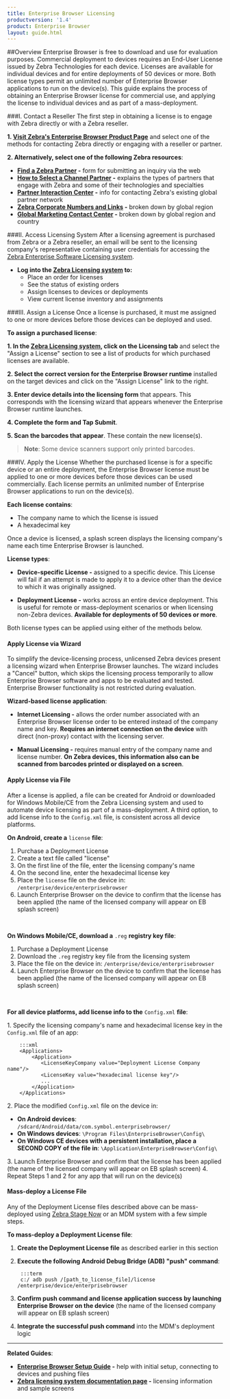 ```yaml
---
title: Enterprise Browser Licensing
productversion: '1.4'
product: Enterprise Browser
layout: guide.html
---
```

##Overview 
Enterprise Browser is free to download and use for evaluation purposes. Commercial deployment to devices requires an End-User License issued by Zebra Technologies for each device. Licenses are available for individual devices and for entire deployments of 50 devices or more. Both license types permit an unlimited number of Enterprise Browser applications to run on the device(s). This guide explains the process of obtaining an Enterprise Browser license for commercial use, and applying the license to individual devices and as part of a mass-deployment.

###I. Contact a Reseller 
The first step in obtaining a license is to engage with Zebra directly or with a Zebra reseller. 

**&#49;. [Visit Zebra's Enterprise Browser Product Page](https://www.zebra.com/us/en/products/software/mobile-computers/mobile-app-utilities/enterprise-browser.html)** and select one of the methods for contacting Zebra directly or engaging with a reseller or partner. 

**&#50;. Alternatively, select one of the following Zebra resources**: 

* **[Find a Zebra Partner](https://www.zebra.com/us/en/partners/find-a-zebra-partner.html) -** form for submitting an inquiry via the web
* **[How to Select a Channel Partner](https://www.zebra.com/us/en/partners/find-a-zebra-partner/selecting-the-right-channel-partner.html) -** explains the types of partners that engage with Zebra and some of their technologies and specialties
* **[Partner Interaction Center](https://www.zebra.com/us/en/partners/partner-interaction-center.html) -** info for contacting Zebra's existing global partner network
* **[Zebra Corporate Numbers and Links](https://www.zebra.com/us/en/about-zebra/contact-zebra.html) -** broken down by global region
* **[Global Marketing Contact Center](https://www.zebra.com/us/en/about-zebra/contact-zebra/marketing-contact-center.html) -** broken down by global region and country

###II. Access Licensing System
After a licensing agreement is purchased from Zebra or a Zebra reseller, an email will be sent to the licensing company's representative containing user credentials for accessing the [Zebra Enterprise Software Licensing system](https://softwarelicensing.motorolasolutions.com/documentation/index.html). 

* **Log into the [Zebra Licensing system](https://softwarelicensing.zebra.com/) to:** 
	* Place an order for licenses
	* See the status of existing orders
	* Assign licenses to devices or deployments
	* View current license inventory and assignments

###III. Assign a License
Once a license is purchased, it must me assigned to one or more devices before those devices can be deployed and used. 

**To assign a purchased license**: 

**&#49;. In the [Zebra Licensing system](https://softwarelicensing.zebra.com/), click on the Licensing tab** and select the "Assign a License" section to see a list of products for which purchased licenses are available.

**&#50;. Select the correct version for the Enterprise Browser runtime** installed on the target devices and click on the "Assign License" link to the right.

**&#51;. Enter device details into the licensing form** that appears. This corresponds with the licensing wizard that appears whenever the Enterprise Browser runtime launches.

**&#52;. Complete the form and Tap Submit**. 

**&#53;. Scan the barcodes that appear**. These contain the new license(s). 

> **Note**: Some device scanners support only printed barcodes. 

###IV. Apply the License
Whether the purchased license is for a specific device or an entire deployment, the Enterprise Browser license must be applied to one or more devices before those devices can be used commercially. Each license permits an unlimited number of Enterprise Browser applications to run on the device(s). 

**Each license contains**:
* The company name to which the license is issued
* A hexadecimal key

Once a device is licensed, a splash screen displays the licensing company's name each time Enterprise Browser is launched. 

**License types**:
* **Device-specific License -** assigned to a specific device. This License will fail if an attempt is made to apply it to a device other than the device to which it was originally assigned.

* **Deployment License -** works across an entire device deployment. This is useful for remote or mass-deployment scenarios or when licensing non-Zebra devices. **Available for deployments of 50 devices or more**.  

Both license types can be applied using either of the methods below.  

#### Apply License via Wizard
To simplify the device-licensing process, unlicensed Zebra devices present a licensing wizard when Enterprise Browser launches. The wizard includes a "Cancel" button, which skips the licensing process temporarily to allow Enterprise Browser software and apps to be evaluated and tested. Enterprise Browser functionality is not restricted during evaluation. 

**Wizard-based license application**: 
* **Internet Licensing -** allows the order number associated with an Enterprise Browser license order to be entered instead of the company name and key. **Requires an internet connection on the device** with direct (non-proxy) contact with the licensing server.

* **Manual Licensing -** requires manual entry of the company name and license number. **On Zebra devices, this information also can be scanned from barcodes printed or displayed on a screen**.

#### Apply License via File
After a license is applied, a file can be created for Android or downloaded for Windows Mobile/CE from the Zebra Licensing system and used to automate device licensing as part of a mass-deployment. A third option, to add license info to the `Config.xml` file, is consistent across all device platforms. 

**On Android, create a** `license` **file**:

1. Purchase a Deployment License
2. Create a text file called "license" 
3. On the first line of the file, enter the licensing company's name
4. On the second line, enter the hexadecimal license key
5. Place the `license` file on the device in: `/enterprise/device/enterprisebrowser`
6. Launch Enterprise Browser on the device to confirm that the license has been applied (the name of the licensed company will appear on EB splash screen)
<br>

**On Windows Mobile/CE, download a** `.reg` **registry key file**:

1. Purchase a Deployment License
2. Download the `.reg` registry key file from the licensing system 
3. Place the file on the device in: `/enterprise/device/enterprisebrowser`
4. Launch Enterprise Browser on the device to confirm that the license has been applied (the name of the licensed company will appear on EB splash screen)
<br>

**For all device platforms, add license info to the** `Config.xml` **file**:

&#49;. Specify the licensing company's name and hexadecimal license key in the `Config.xml` file of an app: 

	
		:::xml
		<Applications>
			<Application> 
			   <LicenseKeyCompany value="Deployment License Company name"/>
			   <LicenseKey value="hexadecimal license key"/>
			   ...
			</Application> 
		</Applications>
	
&#50;. Place the modified `Config.xml` file on the device in:
* **On Android devices**: `/sdcard/Android/data/com.symbol.enterprisebrowser/`
* **On Windows devices**: `\Program Files\EnterpriseBrowser\Config\`
* **On Windows CE devices with a persistent installation, place a SECOND COPY of the file in**: `\Application\EnterpriseBrowser\Config\`

&#51;. Launch Enterprise Browser and confirm that the license has been applied (the name of the licensed company will appear on EB splash screen)
&#52;. Repeat Steps 1 and 2 for any app that will run on the device(s) 
<br>

#### Mass-deploy a License File
Any of the Deployment License files described above can be mass-deployed using [Zebra Stage Now](/stagenow/2-3/about/) or an MDM system with a few simple steps.

**To mass-deploy a Deployment License file**: 

1. **Create the Deployment License file** as described earlier in this section
2. **Execute the following Android Debug Bridge (ADB) "push" command**: 
	
		:::term
		c:/ adb push /[path_to_license_file]/license /enterprise/device/enterprisebrowser

3. **Confirm push command and license application success by launching Enterprise Browser on the device** (the name of the licensed company will appear on EB splash screen)

4. **Integrate the successful push command** into the MDM's deployment logic

-----

**Related Guides**:
* **[Enterprise Browser Setup Guide](/enterprise-browser/1-4/guide/setup/) -** help with initial setup, connecting to devices and pushing files
* **[Zebra licensing system documentation page](https://softwarelicensing.motorolasolutions.com/documentation/index.html) -** licensing information and sample screens
